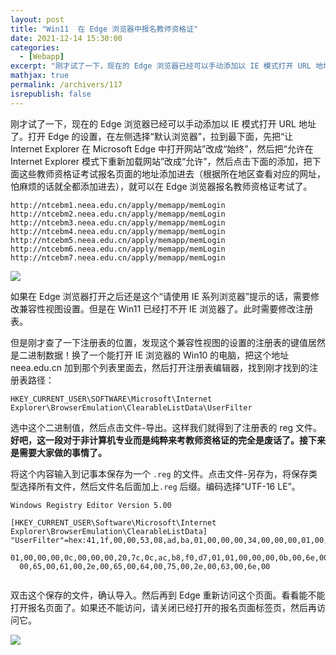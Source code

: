 ```yaml
---
layout: post
title: "Win11  在 Edge 浏览器中报名教师资格证"
date: 2021-12-14 15:30:00
categories: 
  - [Webapp]
excerpt: "刚才试了一下，现在的 Edge 浏览器已经可以手动添加以 IE 模式打开 URL 地址了。打开 Edge 的设置，搜索 Internet Explorer，拉到最下面，先把“让 Internet Explorer 在 Microsoft Edge 中打开网站”改成“始终”，然后把“允许在 Internet Explorer 模式下重新加载网站”改成“允许”，然后点击下面的添加，把教师资格证考试报名页面的地址添加进去，就可以在 Edge 浏览器报名教师资格证考试了。"
mathjax: true
permalink: /archivers/117
isrepublish: false
---
```


刚才试了一下，现在的 Edge 浏览器已经可以手动添加以 IE 模式打开 URL 地址了。打开 Edge 的设置，在左侧选择“默认浏览器”，拉到最下面，先把“让 Internet Explorer 在 Microsoft Edge 中打开网站”改成“始终”，然后把“允许在 Internet Explorer 模式下重新加载网站”改成“允许”，然后点击下面的添加，把下面这些教师资格证考试报名页面的地址添加进去（根据所在地区查看对应的网址，怕麻烦的话就全都添加进去），就可以在 Edge 浏览器报名教师资格证考试了。

```
http://ntcebm1.neea.edu.cn/apply/memapp/memLogin
http://ntcebm2.neea.edu.cn/apply/memapp/memLogin
http://ntcebm3.neea.edu.cn/apply/memapp/memLogin
http://ntcebm4.neea.edu.cn/apply/memapp/memLogin
http://ntcebm5.neea.edu.cn/apply/memapp/memLogin
http://ntcebm6.neea.edu.cn/apply/memapp/memLogin
http://ntcebm7.neea.edu.cn/apply/memapp/memLogin
```

![](https://img-blog.csdnimg.cn/c3c594727ba14421a4167e210357dfe0.png)

如果在 Edge 浏览器打开之后还是这个“请使用 IE 系列浏览器”提示的话，需要修改兼容性视图设置。但是在 Win11 已经打不开 IE 浏览器了。此时需要修改注册表。

但是刚才查了一下注册表的位置，发现这个兼容性视图的设置的注册表的键值居然是二进制数据！换了一个能打开 IE 浏览器的 Win10 的电脑，把这个地址 neea.edu.cn 加到那个列表里面去，然后打开注册表编辑器，找到刚才找到的注册表路径：

```
HKEY_CURRENT_USER\SOFTWARE\Microsoft\Internet Explorer\BrowserEmulation\ClearableListData\UserFilter
```

选中这个二进制值，然后点击文件-导出。这样我们就得到了注册表的 reg 文件。 **好吧，这一段对于非计算机专业而是纯粹来考教师资格证的完全是废话了。接下来是需要大家做的事情了。**

将这个内容输入到记事本保存为一个 ```.reg``` 的文件。点击文件-另存为，将保存类型选择所有文件，然后文件名后面加上```.reg``` 后缀。编码选择“UTF-16 LE”。

```reg
Windows Registry Editor Version 5.00

[HKEY_CURRENT_USER\Software\Microsoft\Internet Explorer\BrowserEmulation\ClearableListData]
"UserFilter"=hex:41,1f,00,00,53,08,ad,ba,01,00,00,00,34,00,00,00,01,00,00,00,\
  01,00,00,00,0c,00,00,00,20,7c,0c,ac,b8,f0,d7,01,01,00,00,00,0b,00,6e,00,65,\
  00,65,00,61,00,2e,00,65,00,64,00,75,00,2e,00,63,00,6e,00


```

双击这个保存的文件，确认导入。然后再到 Edge 重新访问这个页面。看看能不能打开报名页面了。如果还不能访问，请关闭已经打开的报名页面标签页，然后再访问它。

![](https://img-blog.csdnimg.cn/014e0d3c49dd4a4db471da6d2a52f885.png)